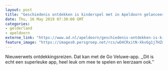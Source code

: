 ```yaml
---
layout: post
title: "Geschiedenis ontdekken is kinderspel met in Apeldoorn gelanceerde app Go Veluwe"
date: Thu, 16 May 2019 07:30:00 GMT
categories: 
- gelderland 
- apeldoorn 
externe_link: "https://www.ad.nl/apeldoorn/geschiedenis-ontdekken-is-kinderspel-met-in-apeldoorn-gelanceerde-app-go-veluwe~ac4cbd11/"
feature_image: "https://images0.persgroep.net/rcs/wD4CRxitN-XkvGg1j7HZm3FuP7E/diocontent/148441349/_fitwidth/400/?appId=21791a8992982cd8da851550a453bd7f&quality=0.7"
---
```


Nieuwerwets ontdekkingsreizen. Dat kan met de Go Veluwe-app. ,,Dit is echt een superleuke app, heel leuk om mee te spelen en leerzaam ook.’’
